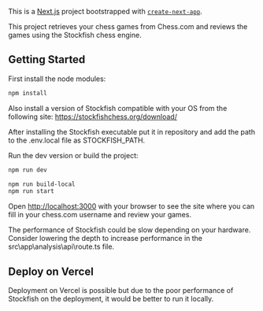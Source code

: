 This is a [Next.js](https://nextjs.org/) project bootstrapped with [`create-next-app`](https://github.com/vercel/next.js/tree/canary/packages/create-next-app).

This project retrieves your chess games from Chess.com and reviews the games using the Stockfish chess engine.

## Getting Started

First install the node modules:

```bash
npm install
```

Also install a version of Stockfish compatible with your OS from the following site: https://stockfishchess.org/download/

After installing the Stockfish executable put it in repository and add the path to the .env.local file as STOCKFISH_PATH.

Run the dev version or build the project:

```bash
npm run dev
```

```bash
npm run build-local
npm run start
```

Open [http://localhost:3000](http://localhost:3000) with your browser to see the site where you can fill in your chess.com username and review your games.

The performance of Stockfish could be slow depending on your hardware. Consider lowering the depth to increase performance in the src\app\analysis\api\route.ts file.

## Deploy on Vercel

Deployment on Vercel is possible but due to the poor performance of Stockfish on the deployment, it would be better to run it locally.
